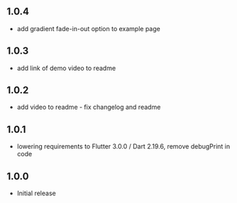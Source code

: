 ## 1.0.4

- add gradient fade-in-out option to example page

## 1.0.3

- add link of demo video to readme

## 1.0.2

- add video to readme - fix changelog and readme

## 1.0.1

- lowering requirements to Flutter 3.0.0 / Dart 2.19.6, remove debugPrint in code

## 1.0.0

- Initial release